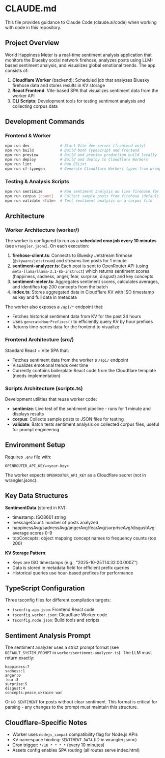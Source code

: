 # CLAUDE.md

This file provides guidance to Claude Code (claude.ai/code) when working with code in this repository.

## Project Overview

World Happiness Meter is a real-time sentiment analysis application that monitors the Bluesky social network firehose, analyzes posts using LLM-based sentiment analysis, and visualizes global emotional trends. The app consists of:

1. **Cloudflare Worker** (backend): Scheduled job that analyzes Bluesky firehose data and stores results in KV storage
2. **React Frontend**: Vite-based SPA that visualizes sentiment data from the worker API
3. **CLI Scripts**: Development tools for testing sentiment analysis and collecting corpus data

## Development Commands

### Frontend & Worker
```bash
npm run dev              # Start Vite dev server (frontend only)
npm run build            # Build both TypeScript and frontend
npm run preview          # Build and preview production build locally
npm run deploy           # Build and deploy to Cloudflare Workers
npm run lint             # Run ESLint
npm run cf-typegen       # Generate Cloudflare Workers types from wrangler.jsonc
```

### Testing & Analysis Scripts
```bash
npm run sentimize        # Run sentiment analysis on live firehose for 1 minute
npm run corpus [count]   # Collect sample posts from firehose (default: 100)
npm run validate <file>  # Test sentiment analysis on a corpus file
```

## Architecture

### Worker Architecture (worker/)

The worker is configured to run as a **scheduled cron job every 10 minutes** (see `wrangler.jsonc`). On each execution:

1. **firehose-client.ts**: Connects to Bluesky Jetstream firehose (`@skyware/jetstream`) and streams live posts for 1 minute
2. **sentiment-analyzer.ts**: Each post is sent to OpenRouter API (using `meta-llama/llama-3.1-8b-instruct`) which returns sentiment scores (happiness, sadness, anger, fear, surprise, disgust) and key concepts
3. **sentiment-meter.ts**: Aggregates sentiment scores, calculates averages, and identifies top 200 concepts from the batch
4. **index.ts**: Stores aggregated data in Cloudflare KV with ISO timestamp as key and full data in metadata

The worker also exposes a `/api/*` endpoint that:
- Fetches historical sentiment data from KV for the past 24 hours
- Uses `generateHourPrefixes()` to efficiently query KV by hour prefixes
- Returns time-series data for the frontend to visualize

### Frontend Architecture (src/)

Standard React + Vite SPA that:
- Fetches sentiment data from the worker's `/api/` endpoint
- Visualizes emotional trends over time
- Currently contains boilerplate React code from the Cloudflare template (needs implementation)

### Scripts Architecture (scripts.ts)

Development utilities that reuse worker code:
- **sentimize**: Live test of the sentiment pipeline - runs for 1 minute and displays results
- **corpus**: Collects sample posts to JSON files for testing
- **validate**: Batch tests sentiment analysis on collected corpus files, useful for prompt engineering

## Environment Setup

Requires `.env` file with:
```
OPENROUTER_API_KEY=<your-key>
```

The worker expects `OPENROUTER_API_KEY` as a Cloudflare secret (not in wrangler.jsonc).

## Key Data Structures

**SentimentData** (stored in KV):
- timestamp: ISO8601 string
- messageCount: number of posts analyzed
- happinessAvg/sadnessAvg/angerAvg/fearAvg/surpriseAvg/disgustAvg: average scores 0-9
- topConcepts: object mapping concept names to frequency counts (top 200)

**KV Storage Pattern**:
- Keys are ISO timestamps (e.g., "2025-10-25T14:32:00.000Z")
- Data is stored in metadata field for efficient prefix queries
- Historical queries use hour-based prefixes for performance

## TypeScript Configuration

Three tsconfig files for different compilation targets:
- `tsconfig.app.json`: Frontend React code
- `tsconfig.worker.json`: Cloudflare Worker code
- `tsconfig.node.json`: Build tools and scripts

## Sentiment Analysis Prompt

The sentiment analyzer uses a strict prompt format (see `DEFAULT_SYSTEM_PROMPT` in `worker/sentiment-analyzer.ts`). The LLM must return exactly:
```
happiness:7
sadness:1
anger:0
fear:3
surprise:5
disgust:4
concepts:peace,ukraine war
```

Or `NO SENTIMENT` for posts without clear sentiment. This format is critical for parsing - any changes to the prompt must maintain this structure.

## Cloudflare-Specific Notes

- Worker uses `nodejs_compat` compatibility flag for Node.js APIs
- KV namespace binding: `SENTIMENT_DATA` (ID in wrangler.jsonc)
- Cron trigger: `*/10 * * * *` (every 10 minutes)
- Assets config enables SPA routing (all routes serve index.html)
